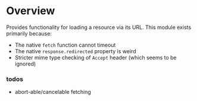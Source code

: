 # Overview
Provides functionality for loading a resource via its URL. This module exists primarily because:

* The native `fetch` function cannot timeout
* The native `response.redirected` property is weird
* Stricter mime type checking of `Accept` header (which seems to be ignored)

### todos

* abort-able/cancelable fetching
